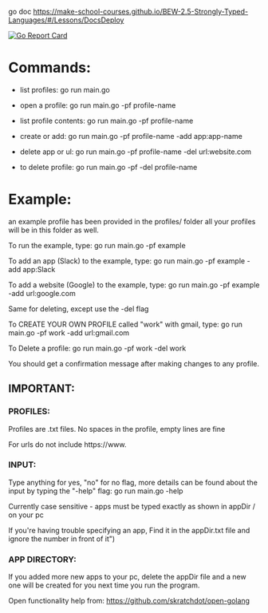 go doc
https://make-school-courses.github.io/BEW-2.5-Strongly-Typed-Languages/#/Lessons/DocsDeploy

[![Go Report Card](https://goreportcard.com/badge/github.com/SamirIngley/Desktop-Profiles)](https://goreportcard.com/report/github.com/SamirIngley/Desktop-Profiles)


# Commands:

* list profiles: go run main.go 

* open a profile:  go run main.go -pf profile-name 
* list profile contents: go run main.go -pf profile-name

* create or add:  go run main.go -pf profile-name -add app:app-name
* delete app or ul:  go run main.go -pf profile-name -del url:website.com

* to delete profile:  go run main.go -pf -del profile-name


# Example:

an example profile has been provided in the profiles/ folder
all your profiles will be in this folder as well. 

To run the example, type:
go run main.go -pf example

To add an app (Slack) to the example, type:
go run main.go -pf example -add app:Slack

To add a website (Google) to the example, type:
go run main.go -pf example -add url:google.com

Same for deleting, except use the -del flag

To CREATE YOUR OWN PROFILE called "work" with gmail, type:
go run main.go -pf work -add url:gmail.com

To Delete a profile:
go run main.go -pf work -del work

You should get a confirmation message after making changes to any profile. 


## IMPORTANT:

### PROFILES: 
Profiles are .txt files. No spaces in the profile, empty lines are fine

For urls do not include https://www.

### INPUT:
Type anything for yes, "no" for no flag, more details can be found about the input by typing the "-help" flag: go run main.go -help

Currently case sensitive - apps must be typed exactly as shown in appDir / on your pc

If you're having trouble specifying an app, Find it in the appDir.txt file and ignore the number in front of it")

### APP DIRECTORY:
If you added more new apps to your pc, delete the appDir file and a new one will be created for you next time you run the program.



Open functionality help from:
https://github.com/skratchdot/open-golang

